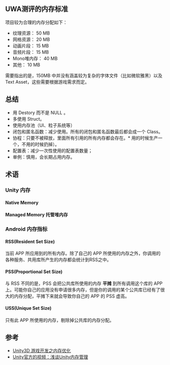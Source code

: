 ## UWA测评的内存标准
项目较为合理的内存分配如下：

* 纹理资源： 50 MB
* 网格资源： 20 MB
* 动画片段： 15 MB
* 音频片段： 15 MB
* Mono堆内存： 40 MB
* 其他： 10 MB
  
需要指出的是，150MB 中并没有涵盖较为复杂的字体文件（比如微软雅黑）以及Text Asset，这些需要根据游戏需求而定。




## 总结
* 用 Destory 而不是 NULL 。
* 多使用 Struct。
* 使用内存池（UI、粒子系统等）
* 闭包和匿名函数：减少使用。所有的闭包和匿名函数最后都会成一个 Class。
* 协程：只要不被释放，里面所有引用的所有内存都会存在。* 用的时候生产一个，不用的时候扔掉）。
* 配置表：减少一次性使用的配置表数量；
* 单例：慎用，会长期占用内存。

## 术语
### Unity 内存

#### Native Memory
#### Managed Memory 托管堆内存


### Android 内存指标
#### RSS(Resident Set Size)
当前 APP 所应用到的所有内存。除了自己的 APP 所使用的内存之外，你调用的各种服务、共用库所产生的内存都会统计到RSS之中。

#### PSS(Proportional Set Size)
与 RSS 不同的是，PSS 会把公共库所使用的内存 **平摊** 到所有调用这个库的 APP 上。可能你自己的应用没有申请很多内存，但是你的调用的某个公共库已经有了很大的内存分配，平摊下来就会导致你自己的 APP 的 PSS 虚高。

#### USS(Unique Set Size)
只有此 APP 所使用的内存，剔除掉公共库的内存分配。

## 参考
* [Unity3D 游戏开发之内存优化](https://www.cnblogs.com/qiaogaojian/p/5968890.html)
* [Unity官方的视频：浅谈Unity内存管理](https://www.bilibili.com/video/BV1aJ411t7N6)